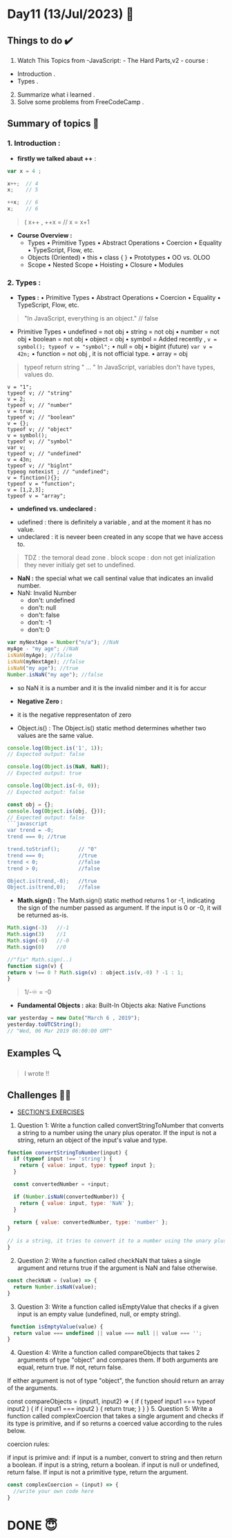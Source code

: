 #  Day11 (13/Jul/2023) 🚀

## Things to do ✔️

1. Watch This Topics from -JavaScript: - The Hard Parts,v2 - course :

 - Introduction .
 - Types .
 
2. Summarize what i learned .   
3. Solve some problems from FreeCodeCamp .
  

## Summary of topics 📝

### 1. Introduction :

* **firstly we talked abaut ++** :
```javascript
var x = 4 ;

x++;  // 4
x;    // 5

++x;  // 6 
x;    // 6
```

> ( x++ , ++x =  // x = x+1 

* **Course Overview :**
  - Types
    • Primitive Types
    • Abstract Operations
    • Coercion
    • Equality
    • TypeScript, Flow, etc.
  - Objects (Oriented)
    • this
    • class { }
    • Prototypes
    • OO vs. OLOO
  - Scope
    • Nested Scope
    • Hoisting
    • Closure
    • Modules

### 2. Types :

* **Types :** 
   • Primitive Types
   • Abstract Operations
   • Coercion
   • Equality
   • TypeScript, Flow, etc.
> "In JavaScript, everything is an object." // false
* Primitive Types
• undefined = not obj
• string = not obj 
• number = not obj
• boolean = not obj
• object = obj
• symbol = Added recently , ` v = symbol(); typeof v = "symbol"; `
• null = obj
• bigint (future) ` var v = 42n; ` 
• function = not obj , it is not official type.
• array = obj
> typeof return string " ... "
> In JavaScript, variables don't have types, values do.
```
v = "1";
typeof v; // "string"
v = 2;
typeof v; // "number"
v = true;
typeof v; // "boolean"
v = {};
typeof v; // "object"
v = symbol();
typeof v; // "symbol"
var v;
typeof v; // "undefined"
v = 43n;
typeof v; // "biglnt"
typeog notexist ; // "undefined";
v = finction(){};
typeof v = "function";
v = [1,2,3];
typeof v = "array";
```

* **undefined vs. undeclared :** 
- udefined : there is definitely a variable , and at the moment it has no value.
- undeclared : it is neveer been created in any scope that we have access to.
> TDZ : the temoral dead zone .
> block scope : don not get inialization they never initialy get set to undefined.

* **NaN :**  the special what we call sentinal value that indicates an invalid number.
* NaN: Invalid Number
  - don't: undefined
  - don't: null
  - don't: false
  - don't: -1
  - don't: 0
```javascript
var myNextAge = Number("n/a"); //NaN
myAge - "my age"; //NaN
isNaN(myAge); //false
isNaN(myNextAge); //false
isNaN("my age"); //true
Number.isNaN("my age"); //false
```
* so NaN it is a number and it is the invalid nimber and it is for accur

* **Negative Zero :**
* it is the negative reppresentaton of zero
* Object.is() : The Object.is() static method determines whether two values are the same value.
```javascript
console.log(Object.is('1', 1));
// Expected output: false

console.log(Object.is(NaN, NaN));
// Expected output: true

console.log(Object.is(-0, 0));
// Expected output: false

const obj = {};
console.log(Object.is(obj, {}));
// Expected output: false
```javascript
var trend = -0;
trend === 0; //true

trend.toStrinf();      // "0"
trend === 0;           //true
trend < 0;             //false
trend > 0;             //false

Object.is(trend,-0);   //true
Object.is(trend,0);    //false
```
* **Math.sign() :** 
The Math.sign() static method returns 1 or -1, indicating the sign of the number passed as argument. If the input is 0 or -0, it will be returned as-is.
```javascript
Math.sign(-3)   //-1
Math.sign(3)    //1
Math.sign(-0)   //-0
Math.sign(0)    //0

//"fix" Math.sign(..)
function sign(v) {
return v !== 0 ? Math.sign(v) : object.is(v,-0) ? -1 : 1;
}
```
> 1/-♾ = -0 
* **Fundamental Objects :** 
aka: Built-In Objects
aka: Native Functions

```javascript
var yesterday = new Date("March 6 , 2019");
yesterday.toUTCString();
// "Wed, 06 Mar 2019 06:00:00 GMT"

```

## Examples 🔍

> I wrote !! 

## Challenges 💪🏽

* [SECTION'S EXERCISES](https://github.com/orjwan-alrajaby/gsg-expressjs-backend-training-2023/blob/main/learning-sprint-1/week3-day1-tasks/tasks.md)

1. Question 1:
Write a function called convertStringToNumber that converts a string to a number using the unary plus operator.
If the input is not a string, return an object of the input's value and type.
```javascript
function convertStringToNumber(input) {
  if (typeof input !== 'string') {
    return { value: input, type: typeof input };
  }

  const convertedNumber = +input;

  if (Number.isNaN(convertedNumber)) {
    return { value: input, type: 'NaN' };
  }

  return { value: convertedNumber, type: 'number' };
}

// is a string, it tries to convert it to a number using the unary plus operator (+). This operator converts a string to a numeric value.
}
```
2. Question 2:
Write a function called checkNaN that takes a single argument and returns true if the argument is NaN and false otherwise.
```javascript
const checkNaN = (value) => {
  return Number.isNaN(value); 
} 
```
3. Question 3:
Write a function called isEmptyValue that checks if a given input is an empty value (undefined, null, or empty string).
```javascript
 function isEmptyValue(value) {
  return value === undefined || value === null || value === '';
}
```
4. Question 4:
Write a function called compareObjects that takes 2 arguments of type "object" and compares them. If both arguments are equal, return true. If not, return false.

If either argument is not of type "object", the function should return an array of the arguments.

const compareObjects = (input1, input2) => {
if ( typeof input1 === typeof input2 ) {
if ( input1 === input2 ) {
return true;
    }
  }
}
5. Question 5:
Write a function called complexCoercion that takes a single argument and checks if its type is primitive, and if so returns a coerced value according to the rules below.

coercion rules:

if input is primive and:
if input is a number, convert to string and then return a boolean.
if input is a string, return a boolean.
if input is null or undefined, return false.
If input is not a primitive type, return the argument.
```javascript
const complexCoercion = (input) => {
  //write your own code here
}
```

# DONE 😇
